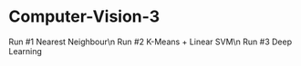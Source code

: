# Computer-Vision-3

Run #1 Nearest Neighbour\n
Run #2 K-Means + Linear SVM\n
Run #3 Deep Learning

